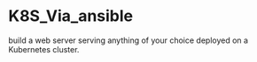 # K8S_Via_ansible
build a web server serving anything of your choice deployed on a Kubernetes cluster.
